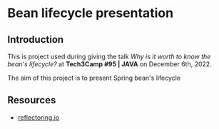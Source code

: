 # Bean lifecycle presentation

## Introduction

This is project used during giving the talk _Why is it worth to know the bean's lifecycle?_ at **Tech3Camp #95 | JAVA** on December 6th, 2022.

The aim of this project is to present Spring bean's lifecycle

## Resources

* [reflectoring.io](https://reflectoring.io/spring-bean-lifecycle/)